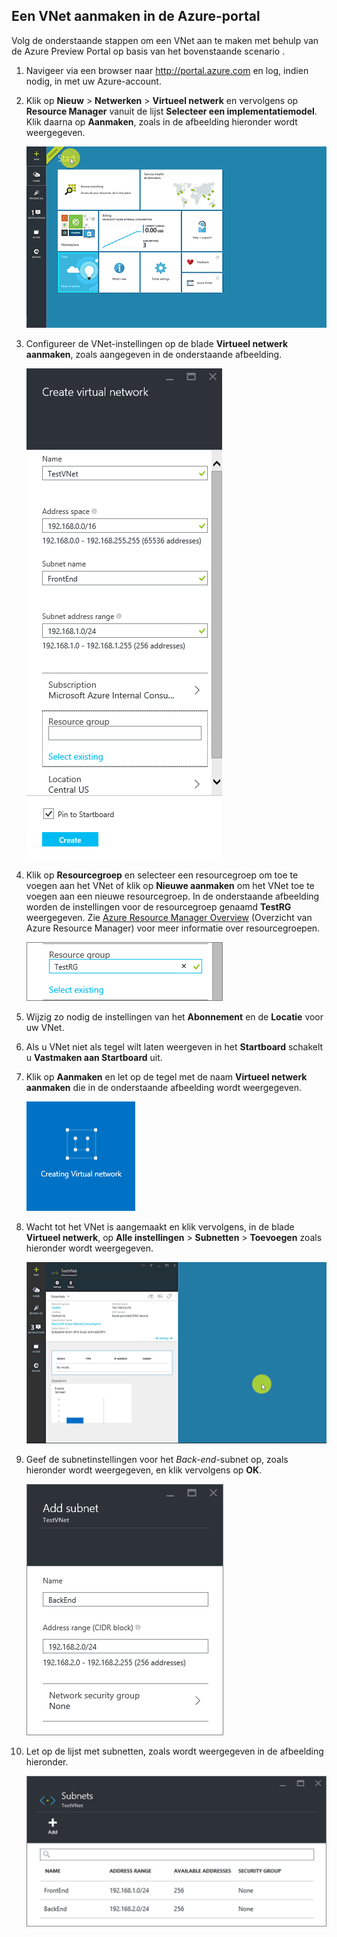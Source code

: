 ## Een VNet aanmaken in de Azure-portal

Volg de onderstaande stappen om een VNet aan te maken met behulp van de Azure Preview Portal op basis van het bovenstaande scenario .

1. Navigeer via een browser naar http://portal.azure.com en log, indien nodig, in met uw Azure-account.
2. Klik op **Nieuw** > **Netwerken** > **Virtueel netwerk** en vervolgens op **Resource Manager** vanuit de lijst **Selecteer een implementatiemodel**. Klik daarna op **Aanmaken**, zoals in de afbeelding hieronder wordt weergegeven.

    ![VNet aanmaken in Azure-portal](./media/virtual-networks-create-vnet-arm-pportal-include/vnet-create-arm-pportal-figure1.gif)

3. Configureer de VNet-instellingen op de blade **Virtueel netwerk aanmaken**, zoals aangegeven in de onderstaande afbeelding.

    ![Een virtuele netwerkblade aanmaken](./media/virtual-networks-create-vnet-arm-pportal-include/vnet-create-arm-pportal-figure2.png)

4. Klik op **Resourcegroep** en selecteer een resourcegroep om toe te voegen aan het VNet of klik op **Nieuwe aanmaken** om het VNet toe te voegen aan een nieuwe resourcegroep. In de onderstaande afbeelding worden de instellingen voor de resourcegroep genaamd **TestRG** weergegeven. Zie [Azure Resource Manager Overview](../articles/resource-group-overview.md#resource-groups) (Overzicht van Azure Resource Manager) voor meer informatie over resourcegroepen.

    ![Resourcegroep](./media/virtual-networks-create-vnet-arm-pportal-include/vnet-create-arm-pportal-figure3.png)

5. Wijzig zo nodig de instellingen van het **Abonnement** en de **Locatie** voor uw VNet. 

6. Als u VNet niet als tegel wilt laten weergeven in het **Startboard** schakelt u **Vastmaken aan Startboard** uit. 

7. Klik op **Aanmaken** en let op de tegel met de naam **Virtueel netwerk aanmaken** die in de onderstaande afbeelding wordt weergegeven.

    ![Tegel Virtueel netwerk aanmaken](./media/virtual-networks-create-vnet-arm-pportal-include/vnet-create-arm-pportal-figure4.png)

8. Wacht tot het VNet is aangemaakt en klik vervolgens, in de blade **Virtueel netwerk**, op **Alle instellingen** > **Subnetten** > **Toevoegen** zoals hieronder wordt weergegeven.

    ![Subnet toevoegen in de Azure-portal](./media/virtual-networks-create-vnet-arm-pportal-include/vnet-create-arm-pportal-figure5.gif)

9. Geef de subnetinstellingen voor het *Back-end*-subnet op, zoals hieronder wordt weergegeven, en klik vervolgens op **OK**. 

    ![Subnetinstellingen](./media/virtual-networks-create-vnet-arm-pportal-include/vnet-create-arm-pportal-figure6.png)

10. Let op de lijst met subnetten, zoals wordt weergegeven in de afbeelding hieronder.

    ![Lijst met subnetten in VNet](./media/virtual-networks-create-vnet-arm-pportal-include/vnet-create-arm-pportal-figure7.png)



<!--HONumber=Aug16_HO4-->


